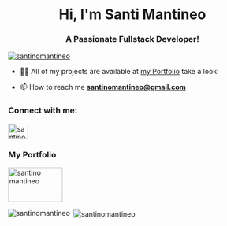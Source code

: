 <h1 align="center">Hi, I'm Santi Mantineo</h1>
<h3 align="center">A Passionate Fullstack Developer!</h3>

<p align="left"> <a href="https://github.com/ryo-ma/github-profile-trophy"><img src="https://github-profile-trophy.vercel.app/?username=santinomantineo" alt="santinomantineo" /></a> </p>

- 👨‍💻 All of my projects are available at [my Portfolio](https://santinomantineo.netlify.app) take a look!

- 📫 How to reach me **santinomantineo@gmail.com**

<h3 align="left">Connect with me:</h3>
<p align="left">
<a href="https://www.linkedin.com/in/santino-mantineo-318231201/" target="blank"><img align="center" src="https://raw.githubusercontent.com/rahuldkjain/github-profile-readme-generator/master/src/images/icons/Social/linked-in-alt.svg" alt="santino mantineo" height="30" width="40" /></a>
</p>

<h3 align="left">My Portfolio</h3>
<p align="left">
<a href="https://santinomantineo.netlify.app" target="blank"><img align="center" src="https://seekvectorlogo.com/wp-content/uploads/2019/05/portfolio-plus-banking-software-vector-logo.png" alt="santino mantineo" height="70" width="110" /></a>
</p>

<p><img align="left" src="https://github-readme-stats.vercel.app/api/top-langs?username=santinomantineo&show_icons=true&locale=en&layout=compact" alt="santinomantineo" /></p>

<p>&nbsp;<img align="center" src="https://github-readme-stats.vercel.app/api?username=santinomantineo&show_icons=true&locale=en" alt="santinomantineo" /></p>
